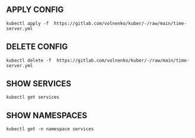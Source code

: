 ## APPLY CONFIG

```
kubectl apply -f  https://gitlab.com/volnenko/kuber/-/raw/main/time-server.yml
```

## DELETE CONFIG
```
kubectl delete -f  https://gitlab.com/volnenko/kuber/-/raw/main/time-server.yml
```

## SHOW SERVICES
```
kubectl get services
```

## SHOW NAMESPACES
```
kubectl get -n namespace services
```
